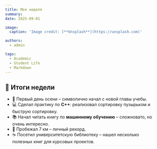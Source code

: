 ```yaml
---
title: Моя неделя
summary: 
date: 2025-09-01

image:
  caption: 'Image credit: [**Unsplash**](https://unsplash.com)'

authors:
  - admin

tags:
  - Academic
  - Student Life
  - Markdown
---
```


## 📅 Итоги недели  

- 📘 Первый день осени – символично начал с новой главы учебы.  
- 💻 Сделал практику по **C++**: реализовал сортировку пузырьком и быструю сортировку.  
- 📚 Начал читать книгу по **машинному обучению** – сложновато, но очень интересно.  
- 🏃 Пробежал 7 км – личный рекорд.  
- ☕ Посетил университетскую библиотеку – нашел несколько полезных книг для курсовых проектов.  

